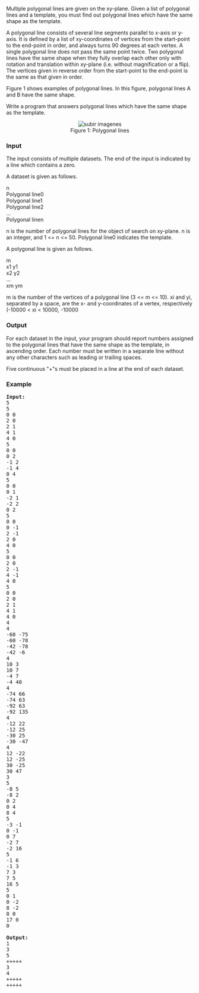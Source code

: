 <p>Multiple polygonal lines are given on the xy-plane. Given a list of polygonal lines and a template, you must find out polygonal lines which have the same shape as the template.

</p><p></p><p>
A polygonal line consists of several line segments parallel to x-axis or y-axis. It is defined by a list of xy-coordinates of vertices from the start-point to the end-point in order, and always turns 90 degrees at each vertex. A single polygonal line does not pass the same point twice. Two polygonal lines have the same shape when they fully overlap each other only with rotation and translation within xy-plane (i.e. without magnification or a flip). The vertices given in reverse order from the start-point to the end-point is the same as that given in order.

</p><p></p><p>
Figure 1 shows examples of polygonal lines. In this figure, polygonal lines A and B have the same shape.

</p><p></p><p>
Write a program that answers polygonal lines which have the same shape as the template.

</p><p>
</p><center><img src="/content/steinersp:polygonal.gif" alt="subir imagenes" border="0"><br>Figure 1: Polygonal lines</center>
<p></p>

<h3>Input</h3>
<p>The input consists of multiple datasets. The end of the 
input is indicated by a line which contains a zero.

</p><p></p><p>
A dataset is given as follows.

</p><p></p><p>
    n<br>
    Polygonal line0<br>
    Polygonal line1<br>
    Polygonal line2<br>
    ...<br>
    Polygonal linen <br>

</p><p></p><p>
n is the number of polygonal lines for the object of search on xy-plane. n is an integer, and 1 &lt;= n &lt;= 50. Polygonal line0 indicates the template.

</p><p></p><p>
A polygonal line is given as follows.

</p><p></p><p>
    m<br>
    x1 y1<br>
    x2 y2<br>
    ...<br>
    xm ym<br>

</p><p></p><p>
m is the number of the vertices of a polygonal line (3 &lt;= m &lt;= 10). xi and yi, separated by a space, are the x- and y-coordinates of a vertex, respectively (-10000 &lt; xi &lt; 10000, -10000 <yi <="" 10000).="" <p="">
</yi></p><h3>Output</h3>
<p> For each dataset in the input, your program should report numbers assigned to the polygonal lines that have the same shape as the template, in ascending order. Each number must be written in a separate line without any other characters such as leading or trailing spaces.

</p><p></p><p>
Five continuous "+"s must be placed in a line at the end of each dataset.


</p><h3>Example</h3>

<pre><b>Input:</b>
5
5
0 0
2 0
2 1
4 1
4 0
5
0 0
0 2
-1 2
-1 4
0 4
5
0 0
0 1
-2 1
-2 2
0 2
5
0 0
0 -1
2 -1
2 0
4 0
5
0 0
2 0
2 -1
4 -1
4 0
5
0 0
2 0
2 1
4 1
4 0
4
4
-60 -75
-60 -78
-42 -78
-42 -6
4
10 3
10 7
-4 7
-4 40
4
-74 66
-74 63
-92 63
-92 135
4
-12 22
-12 25
-30 25
-30 -47
4
12 -22
12 -25
30 -25
30 47
3
5
-8 5
-8 2
0 2
0 4
8 4
5
-3 -1
0 -1
0 7
-2 7
-2 16
5
-1 6
-1 3
7 3
7 5
16 5
5
0 1
0 -2
8 -2
8 0
17 0
0

<b>Output:</b>
1
3
5
+++++
3
4
+++++
+++++
</pre>